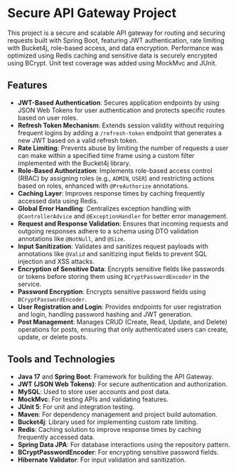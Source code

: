 # Secure API Gateway Project

This project is a secure and scalable API gateway for routing and securing requests built with Spring Boot, featuring JWT authentication, rate limiting with Bucket4j, role-based access, and data encryption. Performance was optimized using Redis caching and sensitive data is securely encrypted using BCrypt. Unit test coverage was added using MockMvc and JUnit.

## Features

- **JWT-Based Authentication**: Secures application endpoints by using JSON Web Tokens for user authentication and protects specific routes based on user roles.
- **Refresh Token Mechanism**: Extends session validity without requiring frequent logins by adding a `/refresh-token` endpoint that generates a new JWT based on a valid refresh token.
- **Rate Limiting**: Prevents abuse by limiting the number of requests a user can make within a specified time frame using a custom filter implemented with the Bucket4j library.
- **Role-Based Authorization**: Implements role-based access control (RBAC) by assigning roles (e.g., `ADMIN`, `USER`) and restricting actions based on roles, enhanced with `@PreAuthorize` annotations.
- **Caching Layer**: Improves response times by caching frequently accessed data using Redis.
- **Global Error Handling**: Centralizes exception handling with `@ControllerAdvice` and `@ExceptionHandler` for better error management.
- **Request and Response Validation**: Ensures that incoming requests and outgoing responses adhere to a schema using DTO validation annotations like `@NotNull`, and `@Size`.
- **Input Sanitization**: Validates and sanitizes request payloads with annotations like `@Valid` and sanitizing input fields to prevent SQL injection and XSS attacks.
- **Encryption of Sensitive Data**: Encrypts sensitive fields like passwords or tokens before storing them using `BCryptPasswordEncoder` in the service.
- **Password Encryption**: Encrypts sensitive password fields using `BCryptPasswordEncoder`.
- **User Registration and Login**: Provides endpoints for user registration and login, handling password hashing and JWT generation.
- **Post Management**: Manages CRUD (Create, Read, Update, and Delete) operations for posts, ensuring that only authenticated users can create, update, or delete posts.

## Tools and Technologies

- **Java 17** and **Spring Boot**: Framework for building the API Gateway.
- **JWT (JSON Web Tokens)**: For secure authentication and authorization.
- **MySQL**: Used to store user accounts and post data.
- **MockMvc**: For testing APIs and validating features.
- **JUnit 5**: For unit and integration testing.
- **Maven**: For dependency management and project build automation.
- **Bucket4j**: Library used for implementing custom rate limiting.
- **Redis**: Caching solution to improve response times by caching frequently accessed data.
- **Spring Data JPA**: For database interactions using the repository pattern.
- **BCryptPasswordEncoder**: For encrypting sensitive password fields.
- **Hibernate Validator**: For input validation and sanitization.
